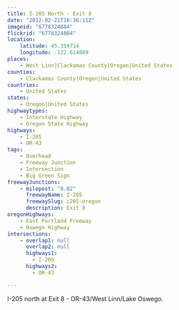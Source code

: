 ```yaml
---
title: I-205 North - Exit 8
date: "2012-02-21T16:36:11Z"
imageid: "6778324884"
flickrid: "6778324884"
location:
    latitude: 45.359714
    longitude: -122.614889
places:
    - West Linn|Clackamas County|Oregon|United States
counties:
    - Clackamas County|Oregon|United States
countries:
    - United States
states:
    - Oregon|United States
highwaytypes:
    - Interstate Highway
    - Oregon State Highway
highways:
    - I-205
    - OR-43
tags:
    - Overhead
    - Freeway Junction
    - Intersection
    - Big Green Sign
freewayJunctions:
    - milepost: "8.82"
      freewayName: I-205
      freewaySlug: i205-oregon
      description: Exit 8
oregonHighways:
    - East Portland Freeway
    - Oswego Highway
intersections:
    - overlap1: null
      overlap2: null
      highways1:
        - I-205
      highways2:
        - OR-43

---
```

I-205 north at Exit 8 - OR-43/West Linn/Lake Oswego.